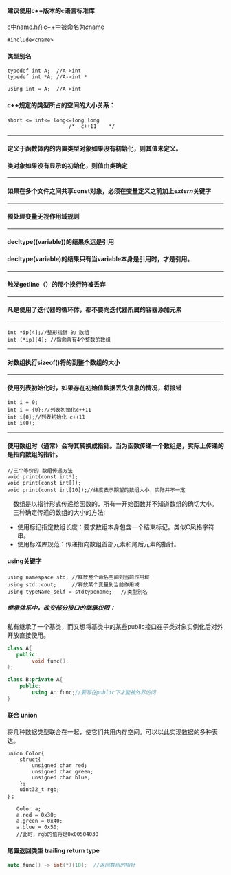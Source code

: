 #### 建议使用c++版本的c语言标准库
c中name.h在c++中被命名为*c*name

    #include<cname>

#### 类型别名
```
typedef int A;  //A->int
typedef int *A; //A->int *

using int = A;  //A->int
```
#### c++规定的类型所占的空间的大小关系：
    short <= int<= long<=long long
                        /*  c++11    */
                        
---
#### 定义于函数体内的内置类型对象如果没有初始化，则其值未定义。
#### 类对象如果没有显示的初始化，则值由类确定
---
#### 如果在多个文件之间共享const对象，必须在变量定义之前加上*extern*关键字
---
#### 预处理变量无视作用域规则
---
#### decltype((variable))的结果永远是引用
#### decltype(variable)的结果只有当variable本身是引用时，才是引用。
---
#### 触发getline（）的那个换行符被丢弃
---
#### 凡是使用了迭代器的循环体，都不要向迭代器所属的容器添加元素
---
    int *ip[4];//整形指针 的 数组
    int (*ip)[4]; //指向含有4个整数的数组
---
#### 对数组执行sizeof()将的到整个数组的大小
---
#### 使用列表初始化时，如果存在初始值数据丢失信息的情况，将报错
    int i = 0;
    int i = {0};//列表初始化c++11
    int i{0};//列表初始化 c++11
    int i(0);
---
#### 使用数组时（通常）会将其转换成指针。当为函数传递一个数组是，实际上传递的是指向数组的指针。
    //三个等价的 数组传递方法
    void print(const int*);
    void print(const int[]);
    void print(const int[10]);//纬度表示期望的数组大小，实际并不一定

&emsp;数组是以指针形式传递给函数的，所有一开始函数并不知道数组的确切大小。  
&emsp;三种确定传递的数组的大小的方法:
* 使用标记指定数组长度：要求数组本身包含一个结束标记。类似C风格字符串。
* 使用标准库规范：传递指向数组首部元素和尾后元素的指针。

#### using关键字
```
using namespace std; //释放整个命名空间到当前作用域
using std::cout;     //释放某个变量到当前作用域
using typeName_self = stdtypename;   //类型别名
```
##### 继承体系中，改变部分接口的继承权限：
私有继承了一个基类，而又想将基类中的某些public接口在子类对象实例化后对外开放直接使用。
```c++
class A{
   public:
        void func();
};

class B:private A{
    public:
        using A::func;//要写在public下才能被外界访问
}
```

#### 联合 union
将几种数据类型联合在一起，使它们共用内存空间。可以以此实现数据的多种表达。
```
union Color{
    struct{
        unsigned char red;
        unsigned char green;
        unsigned char blue;
    };
    uint32_t rgb;
}；
   
   Color a;
   a.red = 0x30;
   a.green = 0x40;
   a.blue = 0x50;
   //此时，rgb的值将是0x00504030
```

#### 尾置返回类型 trailing return type
```c++
auto func() -> int(*)[10];  //返回数组的指针
```